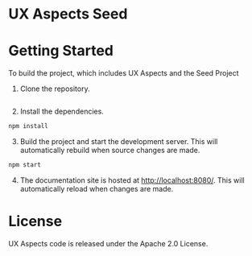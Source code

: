 # UX Aspects Seed


# Getting Started

To build the project, which includes UX Aspects and the Seed Project

1. Clone the repository.
```bash 

```
2. Install the dependencies.
```bash
npm install
```
3. Build the project and start the development server. This will automatically rebuild when source changes are made.
```bash
npm start
```
4. The documentation site is hosted at [http://localhost:8080/](https://localhost:8080/). This will automatically reload when changes are made.

# License

UX Aspects code is released under the Apache 2.0 License.